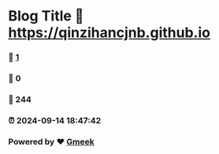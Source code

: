 # Blog Title :link: https://qinzihancjnb.github.io 
### :page_facing_up: [1](https://qinzihancjnb.github.io/tag.html) 
### :speech_balloon: 0 
### :hibiscus: 244 
### :alarm_clock: 2024-09-14 18:47:42 
### Powered by :heart: [Gmeek](https://github.com/Meekdai/Gmeek)
